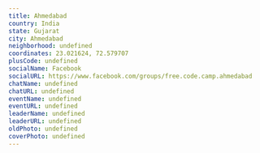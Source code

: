 ```yaml
---
title: Ahmedabad
country: India
state: Gujarat
city: Ahmedabad
neighborhood: undefined
coordinates: 23.021624, 72.579707
plusCode: undefined
socialName: Facebook
socialURL: https://www.facebook.com/groups/free.code.camp.ahmedabad
chatName: undefined
chatURL: undefined
eventName: undefined
eventURL: undefined
leaderName: undefined
leaderURL: undefined
oldPhoto: undefined
coverPhoto: undefined
---
```

